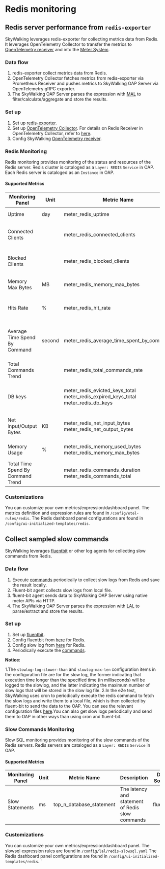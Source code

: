# Redis monitoring
## Redis server performance from `redis-exporter`
SkyWalking leverages redis-exporter for collecting metrics data from Redis. It leverages OpenTelemetry Collector to transfer the metrics to
[OpenTelemetry receiver](opentelemetry-receiver.md) and into the [Meter System](./../../concepts-and-designs/mal.md).

### Data flow
1. redis-exporter collect metrics data from Redis.
2. OpenTelemetry Collector fetches metrics from redis-exporter via Prometheus Receiver and pushes metrics to SkyWalking OAP Server via OpenTelemetry gRPC exporter.
3. The SkyWalking OAP Server parses the expression with [MAL](../../concepts-and-designs/mal.md) to filter/calculate/aggregate and store the results.

### Set up
1. Set up [redis-exporter](https://github.com/oliver006/redis_exporter#building-and-running-the-exporter).
2. Set up [OpenTelemetry Collector](https://opentelemetry.io/docs/collector/getting-started/#docker). For details on Redis Receiver in OpenTelemetry Collector, refer to [here](../../../../test/e2e-v2/cases/redis/redis-exporter/otel-collector-config.yaml).
3. Config SkyWalking [OpenTelemetry receiver](opentelemetry-receiver.md).

### Redis Monitoring
Redis monitoring provides monitoring of the status and resources of the Redis server. Redis cluster is cataloged as a `Layer: REDIS` `Service` in OAP.
Each Redis server is cataloged as an `Instance` in OAP.
#### Supported Metrics
| Monitoring Panel                  | Unit   | Metric Name                                                                                      | Description                                        | Data Source    |
|-----------------------------------|--------|--------------------------------------------------------------------------------------------------|----------------------------------------------------|----------------|
| Uptime                            | day    | meter_redis_uptime                                                                               | The uptime of Redis.                               | redis-exporter |
| Connected Clients                 |        | meter_redis_connected_clients                                                                    | The number of connected clients.                   | redis-exporter |
| Blocked Clients                   |        | meter_redis_blocked_clients                                                                      | The number of blocked clients.                     | redis-exporter |
| Memory Max Bytes                  | MB     | meter_redis_memory_max_bytes                                                                     | The max bytes of memory.                           | redis-exporter |
| Hits Rate                         | %      | meter_redis_hit_rate                                                                             | Hit rate of redis when used as a cache.            | redis-exporter |
| Average Time Spend By Command     | second | meter_redis_average_time_spent_by_command                                                        | Average time to execute various types of commands. | redis-exporter |
| Total Commands Trend              |        | meter_redis_total_commands_rate                                                                  | The Trend of total commands.                       | redis-exporter |
| DB keys                           |        | meter_redis_evicted_keys_total  </br>   meter_redis_expired_keys_total  </br> meter_redis_db_keys | The number of Expired / Evicted / total keys.      | redis-exporter |
| Net Input/Output Bytes            | KB     | meter_redis_net_input_bytes  </br>  meter_redis_net_output_bytes                                 | Total bytes of input / output of redis net.        | redis-exporter |
| Memory Usage                      | %      | meter_redis_memory_used_bytes </br> meter_redis_memory_max_bytes                                 | Percentage of used memory.                         | redis-exporter |
| Total Time Spend By Command Trend |        | meter_redis_commands_duration    </br>     meter_redis_commands_total                                                           | The trend of total time spend by command           | redis-exporter |

### Customizations
You can customize your own metrics/expression/dashboard panel.
The metrics definition and expression rules are found in `/config/otel-rules/redis`.
The Redis dashboard panel configurations are found in `/config/ui-initialized-templates/redis`.

## Collect sampled slow commands
SkyWalking leverages [fluentbit](https://fluentbit.io/) or other log agents for collecting slow commands from Redis.

### Data flow
1. Execute [commands](../../../../test/e2e-v2/cases/redis/redis-exporter/scripts/slowlog.sh) periodically to collect slow logs from Redis and save the result locally.
2. Fluent-bit agent collects slow logs from local file.
3. fluent-bit agent sends data to SkyWalking OAP Server using native meter APIs via HTTP.
4. The SkyWalking OAP Server parses the expression with [LAL](../../concepts-and-designs/lal.md) to parse/extract and store the results.

### Set up
1. Set up [fluentbit](https://docs.fluentbit.io/manual/installation/downloads/docker).
2. Config fluentbit from [here](../../../../test/e2e-v2/cases/redis/redis-exporter/fluent-bit.conf) for Redis.
3. Config slow log from [here](../../../../test/e2e-v2/cases/redis/redis-exporter/redis.conf) for Redis.
4. Periodically execute the [commands](../../../../test/e2e-v2/cases/redis/redis-exporter/scripts/slowlog.sh).

**Notice:**

1.The `slowlog-log-slower-than` and `slowlog-max-len` configuration items in the configuration file are for the slow log, the former indicating that execution time longer than the specified time (in milliseconds) will be logged to the slowlog, and the latter indicating the maximum number of slow logs that will be stored in the slow log file.
2.In the e2e test, SkyWalking uses cron to periodically execute the redis command to fetch the slow logs and write them to a local file, which is then collected by fluent-bit to send the data to the OAP. You can see the relevant configuration files [here](../../../../test/e2e-v2/cases/redis/redis-exporter).You can also get slow logs periodically and send them to OAP in other ways than using cron and fluent-bit.

### Slow Commands Monitoring
Slow SQL monitoring provides monitoring of the slow commands of the Redis servers. Redis servers are cataloged as a `Layer: REDIS` `Service` in OAP.

#### Supported Metrics
| Monitoring Panel | Unit | Metric Name | Description                                      | Data Source |
|-----|------|-----|--------------------------------------------------|-----|
|Slow Statements |   ms   | top_n_database_statement | The latency and statement of Redis slow commands | fluentbit|

### Customizations
You can customize your own metrics/expression/dashboard panel.
The slowsql expression rules are found in `/config/lal/redis-slowsql.yaml`
The Redis dashboard panel configurations are found in `/config/ui-initialized-templates/redis`.
`